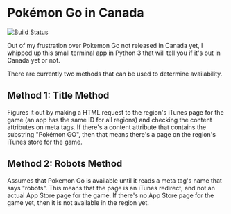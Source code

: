 # Pokémon Go in Canada

[![Build Status](https://travis-ci.org/Coteh/PokemonGoInCanada.svg?branch=master)](https://travis-ci.org/Coteh/PokemonGoInCanada)

Out of my frustration over Pokemon Go not released in Canada yet, I whipped up this small terminal app in Python 3 that will tell you if it's out in Canada yet or not.

There are currently two methods that can be used to determine availability.

## Method 1: Title Method
Figures it out by making a HTML request to the region's iTunes page for the game (an app has the same ID for all regions) and checking the content attributes on meta tags.
If there's a content attribute that contains the substring "Pokémon GO", then that means there's a page on the region's iTunes store for the game.

## Method 2: Robots Method
Assumes that Pokemon Go is available until it reads a meta tag's name that says "robots". This means that the page is an iTunes redirect,
and not an actual App Store page for the game. If there's no App Store page for the game yet, then it is not available in the region yet.
